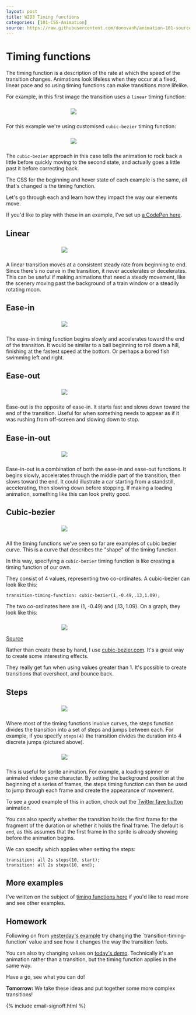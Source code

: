 ```yaml
---
layout: post
title: W2D3 Timing functions
categories: [101-CSS-Animation]
source: https://raw.githubusercontent.com/donovanh/animation-101-source/master/src/_posts/2015-03-01-101W2D3.md
---
```


# Timing functions

The timing function is a description of the rate at which the speed of the transition changes. Animations look lifeless when they occur at a fixed, linear pace and so using timing functions can make transitions more lifelike.

For example, in this first image the transition uses a `linear` timing function:

<div class="example">
  <img src="http://s3.amazonaws.com/course-images/linear.gif" style="max-width: 150px; margin: 24px auto 24px; display: block;">
</div>

For this example we're using customised `cubic-bezier` timing function:

<div class="example">
  <img src="http://s3.amazonaws.com/course-images/demo.gif" style="max-width: 150px; margin: 24px auto 24px; display: block;">
</div>

The `cubic-bezier` approach in this case tells the animation to rock back a little before quickly moving to the second state, and actually goes a little past it before correcting back.

The CSS for the beginning and hover state of each example is the same, all that's changed is the timing function.

Let's go through each and learn how they impact the way our elements move.

If you'd like to play with these in an example, I've set up [a CodePen here](http://codepen.io/donovanh/pen/GgaRNv).

## Linear

<div class="example">
  <img src="http://s3.amazonaws.com/course-images/linear-example.gif" style="max-width: 200px; margin: 24px auto 24px; display: block;">
</div>

A linear transition moves at a consistent steady rate from beginning to end. Since there's no curve in the transition, it never accelerates or decelerates. This can be useful if making animations that need a steady movement, like the scenery moving past the background of a train window or a steadily rotating moon.

## Ease-in

<div class="example">
  <img src="http://s3.amazonaws.com/course-images/ease-in.gif" style="max-width: 200px; margin: 24px auto 24px; display: block;">
</div>

The ease-in timing function begins slowly and accelerates toward the end of the transition. It would be similar to a ball beginning to roll down a hill, finishing at the fastest speed at the bottom. Or perhaps a bored fish swimming left and right.

## Ease-out

<div class="example">
  <img src="http://s3.amazonaws.com/course-images/ease-out.gif" style="max-width: 200px; margin: 24px auto 24px; display: block;">
</div>

Ease-out is the opposite of ease-in. It starts fast and slows down toward the end of the transition. Useful for when something needs to appear as if it was rushing from off-screen and slowing down to stop.

## Ease-in-out

<div class="example">
  <img src="http://s3.amazonaws.com/course-images/ease-in-out.gif" style="max-width: 200px; margin: 24px auto 24px; display: block;">
</div>

Ease-in-out is a combination of both the ease-in and ease-out functions. It begins slowly, accelerates through the middle part of the transition, then slows toward the end. It could illustrate a car starting from a standstill, accelerating, then slowing down before stopping. If making a loading animation, something like this can look pretty good.

## Cubic-bezier

<div class="example">
  <img src="http://s3.amazonaws.com/course-images/cubic-bezier.gif" style="max-width: 200px; margin: 24px auto 24px; display: block;">
</div>

All the timing functions we've seen so far are examples of cubic bezier curve. This is a curve that describes the "shape" of the timing function. 

In this way, specifying a `cubic-bezier` timing function is like creating a timing function of our own.

They consist of 4 values, representing two co-ordinates. A cubic-bezier can look like this:

    transition-timing-function: cubic-bezier(1,-0.49,.13,1.09);

The two co-ordinates here are (1, -0.49) and (.13, 1.09). On a graph, they look like this:

<div class="example">
  <img src="http://s3.amazonaws.com/course-images/cubic-bezier-graph.png" style="max-width: 200px; margin: 24px auto 0; display: block;">
  <p class="source"><a href="http://cubic-bezier.com/#1,-0.49,.13,1.09">Source</a></p>
</div>

Rather than create these by hand, I use [cubic-bezier.com](http://cubic-bezier.com). It's a great way to create some interesting effects.

They really get fun when using values greater than 1. It's possible to create transitions that overshoot, and bounce back.

## Steps

<div class="example">
  <img src="http://s3.amazonaws.com/course-images/steps.gif" style="max-width: 200px; margin: 24px auto 24px; display: block;">
</div>

Where most of the timing functions involve curves, the steps function divides the transition into a set of steps and jumps between each. For example, if you specify `steps(4)` the transition divides the duration into 4 discrete jumps (pictured above).

<div class="example">
  <img src="http://s3.amazonaws.com/course-images/steps.png" style="max-width: 200px; margin: 24px auto 24px; display: block;">
</div>

This is useful for sprite animation. For example, a loading spinner or animated video game character. By setting the background position at the beginning of a series of frames, the steps timing function can then be used to jump through each frame and create the appearance of movement.

To see a good example of this in action, check out the [Twitter fave button](https://cssanimation.rocks/twitter-fave/) animation.

You can also specify whether the transition holds the first frame for the fragment of the duration or whether it holds the final frame. The default is `end`, as this assumes that the first frame in the sprite is already showing before the animation begins.

We can specify which applies when setting the steps:

    transition: all 2s steps(10, start);
    transition: all 2s steps(10, end);

## More examples

I've written on the subject of [timing functions here](http://learnsome.co/blog/bouncy/) if you'd like to read more and see other examples.

<div class="callout">
  <h2>Homework</h2>

  <p>Following on from <a href="http://codepen.io/donovanh/pen/NPYNGa?editors=110">yesterday's example</a> try changing the `transition-timing-function` value and see how it changes the way the transition feels.</p>

  <p>You can also try changing values on <a href="http://codepen.io/donovanh/pen/GgaRNv">today's demo</a>. Technically it's an animation rather than a transition, but the timing function applies in the same way.</p>

  <p>Have a go, see what you can do!</p>
  
</div>

**Tomorrow:** We take these ideas and put together some more complex transitions!

{% include email-signoff.html %}
